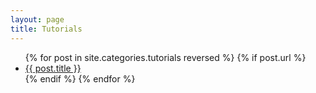 ```yaml
---
layout: page
title: Tutorials
---
```


<ul>
  {% for post in site.categories.tutorials reversed %}
    {% if post.url %}
        <li><a href="{{ post.url }}">{{ post.title }}</a></li>
    {% endif %}
  {% endfor %}
</ul>
